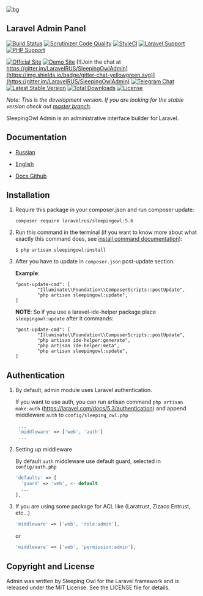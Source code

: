 ![bg](https://image.ibb.co/m7Bx0F/12.png)

## Laravel Admin Panel

[![Build Status](https://travis-ci.org/LaravelRUS/SleepingOwlAdmin.svg?branch=master)](https://travis-ci.org/LaravelRUS/SleepingOwlAdmin)
[![Scrutinizer Code Quality](https://scrutinizer-ci.com/g/LaravelRUS/SleepingOwlAdmin/badges/quality-score.png?b=development)](https://scrutinizer-ci.com/g/LaravelRUS/SleepingOwlAdmin/?branch=development)
[![StyleCI](https://styleci.io/repos/52141393/shield?branch=master)](https://styleci.io/repos/52141393)
[![Laravel Support](https://img.shields.io/badge/Laravel-5.5--5.6-brightgreen.svg)]()
[![PHP Support](https://img.shields.io/badge/PHP-7.x-brightgreen.svg)]()

[![Official Site](https://img.shields.io/badge/official-site-blue.svg)](https://sleepingowl.ru)
[![Demo Site](https://img.shields.io/badge/demo-site-blue.svg)](https://demo.sleepingowl.ru)
[![Join the chat at https://gitter.im/LaravelRUS/SleepingOwlAdmin](https://img.shields.io/badge/gitter-chat-yellowgreen.svg)](https://gitter.im/LaravelRUS/SleepingOwlAdmin)
[![Telegram Chat](https://img.shields.io/badge/telegram-chat-blue.svg)](https://t.me/prtcls)
[![Latest Stable Version](https://poser.pugx.org/laravelrus/sleepingowl/v/stable)](https://packagist.org/packages/laravelrus/sleepingowl)
[![Total Downloads](https://poser.pugx.org/laravelrus/sleepingowl/downloads)](https://packagist.org/packages/laravelrus/sleepingowl)
[![License](https://poser.pugx.org/laravelrus/sleepingowl/license)](https://packagist.org/packages/laravelrus/sleepingowl)

*Note: This is the development version. If you are looking for the stable version check out [master branch](https://github.com/LaravelRUS/SleepingOwlAdmin).*

SleepingOwl Admin is an administrative interface builder for Laravel.


## Documentation

* [Russian](http://sleepingowladmin.ru/docs)
* [English](http://en.sleepingowladmin.ru/docs)


* [Docs Github](https://github.com/SleepingOwlAdmin/docs)


## Installation

 1. Require this package in your composer.json and run composer update:

  	`composer require laravelrus/sleepingowl:5.6`
    

 2. Run this command in the terminal (if you want to know more about what exactly this command does, see [install command documentation](https://en.sleepingowladmin.ru/docs/installation)):

    ```
    $ php artisan sleepingowl:install
    ```
 3. After you have to update in `composer.json` post-update section:
    
    __Example__:
    ```
	"post-update-cmd": [
            "Illuminate\\Foundation\\ComposerScripts::postUpdate",
            "php artisan sleepingowl:update",
    ]
    ```
    __NOTE__: So if you use a laravel-ide-helper package place `sleepingowl:update` after it commands:
    ```
	"post-update-cmd": [
            "Illuminate\\Foundation\\ComposerScripts::postUpdate",
            "php artisan ide-helper:generate",
            "php artisan ide-helper:meta",
            "php artisan sleepingowl:update",
    ]
    ```
    

## Authentication
   
1. By default, admin module uses Laravel authentication.

   If you want to use auth, you can run artisan command `php artisan make:auth` (https://laravel.com/docs/5.3/authentication) 
and append middleware `auth` to `config/sleeping_owl.php` 

   ```php
    ...
    'middleware' => ['web', 'auth']
    ...
    ```


2. Setting up middleware

   By default `auth` middleware use default guard, selected in `config/auth.php`
  
    ```php
    'defaults' => [
      'guard' => 'web', <- default
      ...
    ],
    ```
  
  3. If you are using some package for ACL like (Laratrust, Zizaco Entrust, etc...)
  
      ```php
      'middleware' => ['web', 'role:admin'],
      ```
      or
      ```php
      'middleware' => ['web', 'permission:admin'],
      ```

## Copyright and License

Admin was written by Sleeping Owl for the Laravel framework and is released under the MIT License. 
See the LICENSE file for details.
